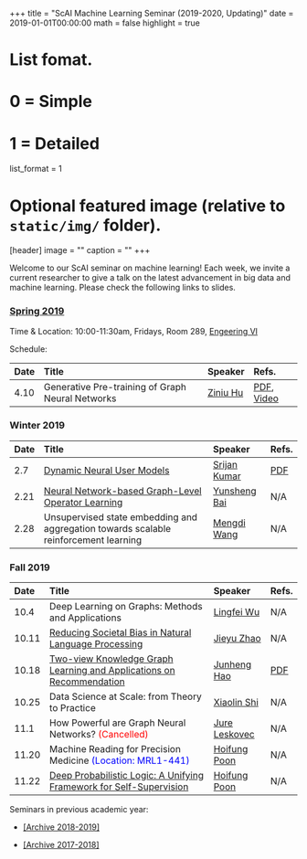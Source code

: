 +++
title = "ScAI Machine Learning Seminar (2019-2020, Updating)"
date = 2019-01-01T00:00:00
math = false
highlight = true

# List fomat.
#   0 = Simple
#   1 = Detailed
list_format = 1

# Optional featured image (relative to `static/img/` folder).
[header]
image = ""
caption = ""
+++

Welcome to our ScAI seminar on machine learning! Each week, we invite a current researcher to give a talk on the latest advancement in big data and machine learning. Please check the following links to slides.


### [Spring 2019](https://scai.cs.ucla.edu/?page_id=373)

Time & Location: 10:00-11:30am, Fridays, Room 289, [Engeering VI](https://goo.gl/maps/UajRgvm2TRR2)

Schedule:

|  Date |                        Title                        |               Speaker              |  Refs. |
|:------|:----------------------------------------------------|:-----------------------------------|:-------|
| 4.10 | Generative Pre-training of Graph Neural Networks | [Ziniu Hu](https://acbull.github.io/) | [PDF](https://arxiv.org/abs/2003.01332), [Video](https://drive.google.com/file/d/1UKRv5k5s8Ylj8XVP4RQovIt8q1aFLzb8/view) | 

### Winter 2019


|  Date |                        Title                        |               Speaker              |  Refs. |
|:------|:----------------------------------------------------|:-----------------------------------|:-------|
| 2.7 | [Dynamic Neural User Models](https://drive.google.com/file/d/1_1SdZDB6M3EoxRmc8k_xm-NQjJ6hFr0-/view?usp=sharing) | [Srijan Kumar](https://cs.stanford.edu/~srijan/) | [PDF](https://cs.stanford.edu/~srijan/pubs/jodie-kdd2019.pdf)|
| 2.21 | [Neural Network-based Graph-Level Operator Learning](https://docs.google.com/presentation/d/1SoeQRS961VDcRAn_d8wMmJ110GzTlCAB60t4sIQnRCI/edit) | [Yunsheng Bai](http://yunshengb.com/) | N/A |
| 2.28 | Unsupervised state embedding and aggregation towards scalable reinforcement learning | [Mengdi Wang](https://mwang.princeton.edu/) | N/A |


### Fall 2019

|  Date |                        Title                        |               Speaker              |  Refs. |
|:------|:----------------------------------------------------|:-----------------------------------|:-------|
| 10.4 | Deep Learning on Graphs: Methods and Applications  | [Lingfei Wu](https://sites.google.com/a/email.wm.edu/teddy-lfwu/) | N/A |
| 10.11| [Reducing Societal Bias in Natural Language Processing](https://drive.google.com/file/d/1xOFabPARz4jFQkPqEADW1aNJbbe4Vjei/view)  | [Jieyu Zhao](https://jyzhao.net/) | N/A |
| 10.18| [Two-view Knowledge Graph Learning and Applications on Recommendation](https://www.haojunheng.com/project/joie-kdd/) | [Junheng Hao](https://www.haojunheng.com/) | [PDF](https://www.haojunheng.com/files/pubs/KDD19-JOIE.pdf) |
| 10.25| Data Science at Scale: from Theory to Practice | [Xiaolin Shi](https://sites.google.com/site/shixiaolin/) | N/A |
| 11.1 | How Powerful are Graph Neural Networks? <span style="color:red">(Cancelled)</span> | [Jure Leskovec](https://cs.stanford.edu/~jure/) | N/A |
| 11.20 | Machine Reading for Precision Medicine <span style="color:blue">(Location: MRL1-441)</span> | [Hoifung Poon](https://www.microsoft.com/en-us/research/people/hoifung/) | N/A |
| 11.22 | [Deep Probabilistic Logic: A Unifying Framework for Self-Supervision](https://drive.google.com/file/d/1kveAeveSuRRM9WDF_Q039d8brd9Ro6fe/view)  | [Hoifung Poon](https://www.microsoft.com/en-us/research/people/hoifung/) | N/A |

Seminars in previous academic year:

* [\[Archive 2018-2019\]](https://www.haojunheng.com/post/2018-10-01-scaiseminar/)

* [\[Archive 2017-2018\]](https://www.haojunheng.com/post/2018-07-01-scaiseminar/)

